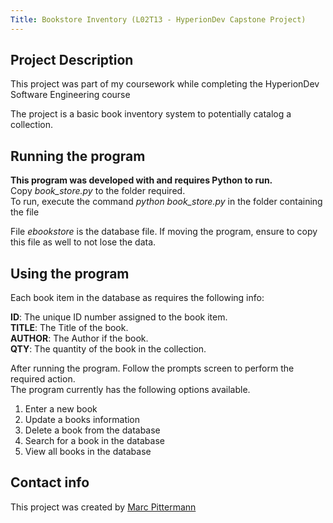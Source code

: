 ```yaml
---
Title: Bookstore Inventory (L02T13 - HyperionDev Capstone Project)
---
```


## Project Description

This project was part of my coursework while completing the HyperionDev Software Engineering course

The project is a basic book inventory system to potentially catalog a collection.


## Running the program

**This program was developed with and requires Python to run.**  
Copy *book_store.py* to the folder required.  
To run, execute the command *python book_store.py* in the folder containing the file

File *ebookstore* is the database file. If moving the program, ensure to copy this file as well to not lose the data.


## Using the program

Each book item in the database as requires the following info:

**ID**: The unique ID number assigned to the book item.  
**TITLE**: The Title of the book.  
**AUTHOR**: The Author if the book.  
**QTY**: The quantity of the book in the collection.

After running the program. Follow the prompts screen to perform the required action.  
The program currently has the following options available.

1. Enter a new book
2. Update a books information
3. Delete a book from the database
4. Search for a book in the database
5. View all books in the database

## Contact info

This project was created by [Marc Pittermann](https://github.com/mpittermann)
